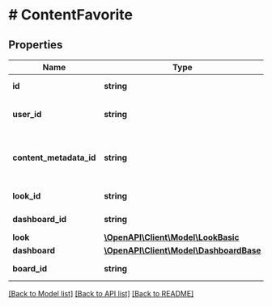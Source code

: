 # # ContentFavorite

## Properties

Name | Type | Description | Notes
------------ | ------------- | ------------- | -------------
**id** | **string** | Unique Id | [optional] [readonly]
**user_id** | **string** | User Id which owns this ContentFavorite | [optional]
**content_metadata_id** | **string** | Content Metadata Id associated with this ContentFavorite | [optional]
**look_id** | **string** | Id of a look | [optional] [readonly]
**dashboard_id** | **string** | Id of a dashboard | [optional] [readonly]
**look** | [**\OpenAPI\Client\Model\LookBasic**](LookBasic.md) |  | [optional]
**dashboard** | [**\OpenAPI\Client\Model\DashboardBase**](DashboardBase.md) |  | [optional]
**board_id** | **string** | Id of a board | [optional] [readonly]

[[Back to Model list]](../../README.md#models) [[Back to API list]](../../README.md#endpoints) [[Back to README]](../../README.md)
